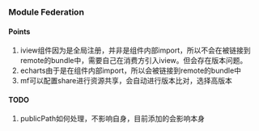 ### Module Federation

#### Points
1. iview组件因为是全局注册，并非是组件内部import，所以不会在被链接到remote的bundle中，需要自己在消费方引入iview。但会存在版本问题。
2. echarts由于是在组件内部import，所以会被链接到remote的bundle中
3. mf可以配置share进行资源共享，会自动进行版本比对，选择高版本


#### TODO
1. publicPath如何处理，不影响自身，目前添加的会影响本身